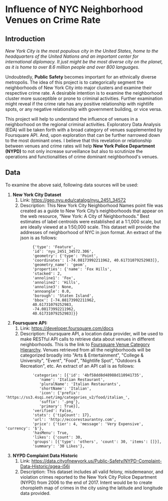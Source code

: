 # Influence of NYC Neighborhood Venues on Crime Rate


## Introduction

*New York City is the most populous city in the United States, home to the
headquarters of the United Nations and an important center for international
diplomacy. It just might be the most diverse city on the planet, as it is home
to over 8.6 million people and over 800 languages.*

Undoubtedly, **Public Safety** becomes important for an ethnically diverse
metropolis. The idea of this project is to categorically segment the
neighborhoods of New York City into major clusters and examine their respective
crime rate. A desirable intention is to examine the neighborhood cluster more
susceptible or prone to criminal activities. Further examination might reveal if
the crime rate has any positive relationship with nightlife spots, or any
negative relationship with government building, or vice versa.

This project will help to understand the influence of venues in a neighborhood
on the regional criminal activities. Exploratory Data Analysis (EDA) will be
taken forth with a broad category of venues supplemented by Foursquare API. And,
upon exploration that can be further narrowed down to the most dominant ones. I
believe that this revelation or relationship between venues and crime rates will
help **New York Police Department (NYPD)** to not only increase surveillance but
also to scrutinize the operations and functionalities of crime dominant neighborhood's
venues.


## Data

To examine the above said, following data sources will be used:

1.  **New York City Dataset**
    1.  Link: <https://geo.nyu.edu/catalog/nyu_2451_34572>
    2.  Description: This New York City Neighborhood Names point file was created as a guide to New York City’s neighborhoods that appear on the web resource, “New York: A City of Neighborhoods.” Best estimates of label centroids were established at a 1:1,000 scale, but are ideally viewed at a 1:50,000 scale. This dataset will provide the addresses of neighborhood of NYC in json format. An extract of the json is as follows:
```
			{'type': 'Feature',
			'id': 'nyu_2451_34572.306',
			'geometry': {'type': 'Point',
			'coordinates': [-74.08173992211962, 40.61731079252983]},
			'geometry_name': 'geom',
			'properties': {'name': 'Fox Hills',
			'stacked': 2,
			'annoline1': 'Fox',
			'annoline2': 'Hills',
			'annoline3': None,
			'annoangle': 0.0,
			'borough': 'Staten Island',
			'bbox': [-74.08173992211962,
			40.61731079252983,
			-74.08173992211962,
			40.61731079252983]}}
```

2.  **Foursquare API:**
    1.  Link: <https://developer.foursquare.com/docs>
    2.  Description: Foursquare API, a location data provider, will be used to make RESTful API calls to retrieve data about venues in different neighborhoods. This is the link to [Foursquare Venue Category Hierarchy](https://developer.foursquare.com/docs/resources/categories). Venues retrieved from all the neighborhoods will be categorized broadly into "Arts & Entertainment", "College & University", "Event", "Food", "Nightlife Spot", "Outdoors & Recreation", etc. An extract of an API call is as follows:
```
			'categories': [{'id': '4bf58dd8d48988d110941735',
			   'name': 'Italian Restaurant',
			   'pluralName': 'Italian Restaurants',
			   'shortName': 'Italian',
			   'icon': {'prefix': 'https://ss3.4sqi.net/img/categories_v2/food/italian_',
			   'suffix': '.png'},
			   'primary': True}],
			'verified': False,
			'stats': {'tipCount': 17},
			'url': 'http://eccorestaurantny.com',
			'price': {'tier': 4, 'message': 'Very Expensive', 'currency': '$'},
			'hasMenu': True,
			'likes': {'count': 30,
			'groups': [{'type': 'others', 'count': 30, 'items': []}],
			'summary': '30 Likes'},
```


3.  **NYPD Complaint Data Historic**
    1.  Link: <https://data.cityofnewyork.us/Public-Safety/NYPD-Complaint-Data-Historic/qgea-i56i>
    2.  Description: This dataset includes all valid felony, misdemeanor, and violation crimes reported to the New York City Police Department (NYPD) from 2006 to the end of 2017. Intent would be to create choropleth map of crimes in the city using the latitude and longitude data provided.